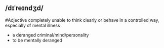 ## /dɪˈreɪndʒd/  
#Adjective
completely unable to think clearly or behave in a controlled way, especially of mental illness

- a deranged criminal/mind/personality
- to be mentally deranged